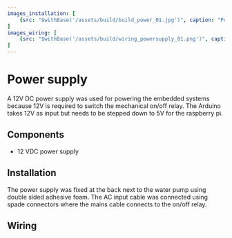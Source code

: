 ```yaml
---
images_installation: [
    {src: "$withBase('/assets/build/build_power_01.jpg')", caption: "Power input cable to DC supply attached with spade connectors"},
]
images_wiring: [
    {src: "$withBase('/assets/build/wiring_powersupply_01.png')", caption: "Fritzing wiring diagram for electronics power supply"},
]
---
```


# Power supply
A 12V DC power supply was used for powering the embedded systems because 12V is required to switch the mechanical on/off relay. The Arduino takes 12V as input but needs to be stepped down to 5V for the raspberry pi.

## Components
* 12 VDC power supply


## Installation
The power supply was fixed at the back next to the water pump using double sided adhesive foam. The AC input cable was connected using spade connectors where the mains cable connects to the on/off relay.

<DocsImageLayout :images="$frontmatter.images_installation"></DocsImageLayout>

## Wiring


<DocsImageLayout :images="$frontmatter.images_wiring" size="lg"></DocsImageLayout>